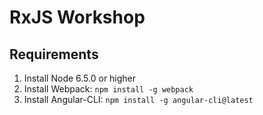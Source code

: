 RxJS Workshop
========

## Requirements

1. Install Node 6.5.0 or higher
2. Install Webpack: `npm install -g webpack`
3. Install Angular-CLI:  `npm install -g angular-cli@latest`
